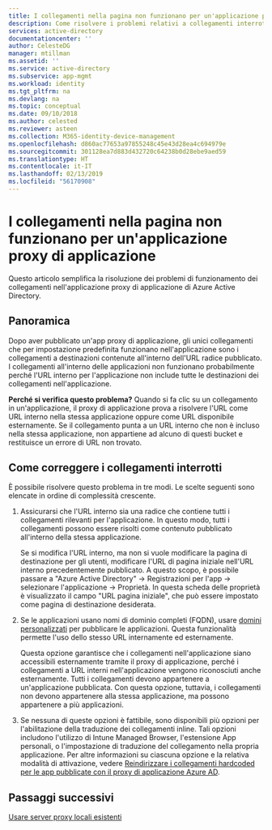 ```yaml
---
title: I collegamenti nella pagina non funzionano per un'applicazione proxy di applicazione | Microsoft Docs
description: Come risolvere i problemi relativi a collegamenti interrotti in applicazioni proxy di applicazione integrate con Azure AD
services: active-directory
documentationcenter: ''
author: CelesteDG
manager: mtillman
ms.assetid: ''
ms.service: active-directory
ms.subservice: app-mgmt
ms.workload: identity
ms.tgt_pltfrm: na
ms.devlang: na
ms.topic: conceptual
ms.date: 09/10/2018
ms.author: celested
ms.reviewer: asteen
ms.collection: M365-identity-device-management
ms.openlocfilehash: d860ac77653a97855248c45e43d28ea4c694979e
ms.sourcegitcommit: 301128ea7d883d432720c64238b0d28ebe9aed59
ms.translationtype: HT
ms.contentlocale: it-IT
ms.lasthandoff: 02/13/2019
ms.locfileid: "56170908"
---
```

# <a name="links-on-the-page-dont-work-for-an-application-proxy-application"></a>I collegamenti nella pagina non funzionano per un'applicazione proxy di applicazione

Questo articolo semplifica la risoluzione dei problemi di funzionamento dei collegamenti nell'applicazione proxy di applicazione di Azure Active Directory.

## <a name="overview"></a>Panoramica 
Dopo aver pubblicato un'app proxy di applicazione, gli unici collegamenti che per impostazione predefinita funzionano nell'applicazione sono i collegamenti a destinazioni contenute all'interno dell'URL radice pubblicato. I collegamenti all'interno delle applicazioni non funzionano probabilmente perché l'URL interno per l'applicazione non include tutte le destinazioni dei collegamenti nell'applicazione.

**Perché si verifica questo problema?** Quando si fa clic su un collegamento in un'applicazione, il proxy di applicazione prova a risolvere l'URL come URL interno nella stessa applicazione oppure come URL disponibile esternamente. Se il collegamento punta a un URL interno che non è incluso nella stessa applicazione, non appartiene ad alcuno di questi bucket e restituisce un errore di URL non trovato.

## <a name="ways-you-can-resolve-broken-links"></a>Come correggere i collegamenti interrotti

È possibile risolvere questo problema in tre modi. Le scelte seguenti sono elencate in ordine di complessità crescente.

1.  Assicurarsi che l'URL interno sia una radice che contiene tutti i collegamenti rilevanti per l'applicazione. In questo modo, tutti i collegamenti possono essere risolti come contenuto pubblicato all'interno della stessa applicazione.

    Se si modifica l'URL interno, ma non si vuole modificare la pagina di destinazione per gli utenti, modificare l'URL di pagina iniziale nell'URL interno precedentemente pubblicato. A questo scopo, è possibile passare a "Azure Active Directory" -&gt; Registrazioni per l'app -&gt; selezionare l'applicazione -&gt; Proprietà. In questa scheda delle proprietà è visualizzato il campo "URL pagina iniziale", che può essere impostato come pagina di destinazione desiderata.

2.  Se le applicazioni usano nomi di dominio completi (FQDN), usare [domini personalizzati](application-proxy-configure-custom-domain.md) per pubblicare le applicazioni. Questa funzionalità permette l'uso dello stesso URL internamente ed esternamente.

    Questa opzione garantisce che i collegamenti nell'applicazione siano accessibili esternamente tramite il proxy di applicazione, perché i collegamenti a URL interni nell'applicazione vengono riconosciuti anche esternamente. Tutti i collegamenti devono appartenere a un'applicazione pubblicata. Con questa opzione, tuttavia, i collegamenti non devono appartenere alla stessa applicazione, ma possono appartenere a più applicazioni.

3.  Se nessuna di queste opzioni è fattibile, sono disponibili più opzioni per l'abilitazione della traduzione dei collegamenti inline. Tali opzioni includono l'utilizzo di Intune Managed Browser, l'estensione App personali, o l'impostazione di traduzione del collegamento nella propria applicazione. Per altre informazioni su ciascuna opzione e la relativa modalità di attivazione, vedere [Reindirizzare i collegamenti hardcoded per le app pubblicate con il proxy di applicazione Azure AD](application-proxy-configure-hard-coded-link-translation.md).

## <a name="next-steps"></a>Passaggi successivi
[Usare server proxy locali esistenti](application-proxy-configure-connectors-with-proxy-servers.md)

